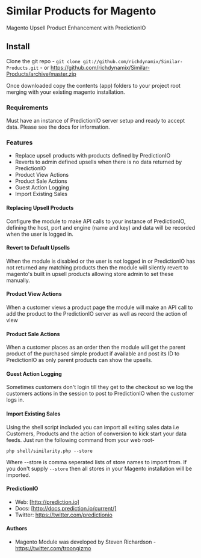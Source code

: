 Similar Products for Magento
=============

Magento Upsell Product Enhancement with PredictionIO

## Install

Clone the git repo - `git clone git://github.com/richdynamix/Similar-Products.git` - or https://github.com/richdynamix/Similar-Products/archive/master.zip

Once downloaded copy the contents (app) folders to your project root merging with your existing magento installation.

### Requirements

Must have an instance of PredictionIO server setup and ready to accept data. Please see the docs for information.

### Features

* Replace upsell products with products defined by PredictionIO
* Reverts to admin defined upsells when there is no data returned by PredictionIO
* Product View Actions
* Product Sale Actions
* Guest Action Logging
* Import Existing Sales

#### Replacing Upsell Products

Configure the module to make API calls to your instance of PredictionIO, defining the host, port and engine (name and key) and data will be recorded when the user is logged in.

#### Revert to Default Upsells

When the module is disabled or the user is not logged in or PredictionIO has not returned any matching products then the module will silently revert to magento's built in upsell products allowing store admin to set these manually.

#### Product View Actions

When a customer views a product page the module will make an API call to add the product to the PredictionIO server as well as record the action of view

#### Product Sale Actions

When a customer places as an order then the module will get the parent product of the purchased simple product if available and post its ID to PredictionIO as only parent products can show the upsells.

#### Guest Action Logging

Sometimes customers don't login till they get to the checkout so we log the customers actions in the session to post to PredictionIO when the customer logs in.

#### Import Existing Sales

Using the shell script included you can import all exiting sales data i.e Customers, Products and the action of conversion to kick start your data feeds. Just run the following command from your web root- 

``php shell/similarity.php --store``

Where --store is comma seperated lists of store names to import from. If you don't supply `--store` then all stores in your Magento installation will be imported.

#### PredictionIO

* Web: [http://prediction.io]
* Docs: [http://docs.prediction.io/current/]
* Twitter: https://twitter.com/predictionio

#### Authors

* Magento Module was developed by Steven Richardson - https://twitter.com/troongizmo

  [http://prediction.io]: http://prediction.io
  [http://docs.prediction.io/current/]: http://docs.prediction.io/current/